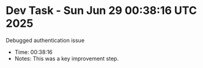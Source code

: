 # Dev Task - Sun Jun 29 00:38:16 UTC 2025
Debugged authentication issue
- Time: 00:38:16
- Notes: This was a key improvement step.
